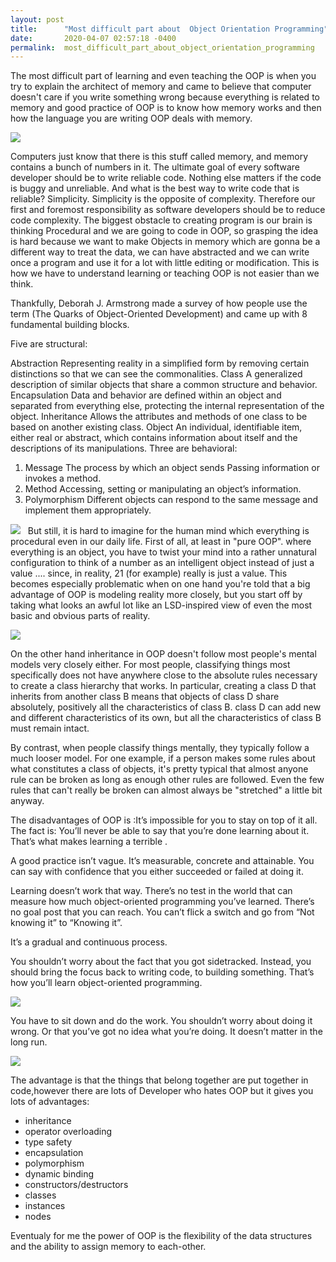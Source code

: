 ```yaml
---
layout: post
title:      "Most difficult part about  Object Orientation Programming"
date:       2020-04-07 02:57:18 -0400
permalink:  most_difficult_part_about_object_orientation_programming
---
```


The most difficult part of learning and even teaching the OOP is when you try to explain the architect of memory and came to believe that computer doesn't care if you write something wrong because everything is related to memory and good practice of OOP is to know how memory works and then how the language you are writing OOP deals with memory. 

![](https://miro.medium.com/max/1400/1*puhZOwtOxzGFPZUTvuWejQ.jpeg)
 
Computers just know that there is this stuff called memory, and memory contains a bunch of numbers in it.
The ultimate goal of every software developer should be to write reliable code. Nothing else matters if the code is buggy and unreliable. And what is the best way to write code that is reliable? Simplicity. Simplicity is the opposite of complexity. Therefore our first and foremost responsibility as software developers should be to reduce code complexity.
The biggest obstacle to creating program is our brain is thinking Procedural and we are going to code in OOP, so grasping the idea is hard because we want to make Objects in memory which are gonna be a different way to treat the data, we can have abstracted and we can write once a program and use it for a lot with little editing or modification. This is how we have to understand learning or teaching OOP is not easier than we think. 

Thankfully, Deborah J. Armstrong made a survey of how people use the term (The Quarks of Object-Oriented Development) and came up with 8 fundamental building blocks.

Five are structural:

Abstraction Representing reality in a simplified form by removing certain distinctions so that we can see the commonalities.
Class A generalized description of similar objects that share a common structure and behavior.
Encapsulation Data and behavior are defined within an object and separated from everything else, protecting the internal representation of the object.
Inheritance Allows the attributes and methods of one class to be based on another existing class.
Object An individual, identifiable item, either real or abstract, which contains information about itself and the descriptions of its manipulations.
Three are behavioral:

1. Message The process by which an object sends Passing information or invokes a method.
2. Method Accessing, setting or manipulating an object’s information.
3. Polymorphism Different objects can respond to the same message and implement them appropriately.

![](https://i.ytimg.com/vi/NUl8lcbeN2Y/maxresdefault.jpg)
 
But still, it is hard to imagine for the human mind which everything is procedural even in our daily life. First of all, at least in "pure OOP". where everything is an object, you have to twist your mind into a rather unnatural configuration to think of a number as an intelligent object instead of just a value .... since, in reality, 21 (for example) really is just a value. This becomes especially problematic when on one hand you're told that a big advantage of OOP is modeling reality more closely, but you start off by taking what looks an awful lot like an LSD-inspired view of even the most basic and obvious parts of reality.
 
 ![](https://beginnersbook.com/wp-content/uploads/2013/04/OOPs-Concepts-Message-Passing.jpg)
 
On the other hand inheritance in OOP doesn't follow most people's mental models very closely either. For most people, classifying things most specifically does not have anywhere close to the absolute rules necessary to create a class hierarchy that works. In particular, creating a class D that inherits from another class B means that objects of class D share absolutely, positively all the characteristics of class B. class D can add new and different characteristics of its own, but all the characteristics of class B must remain intact.

By contrast, when people classify things mentally, they typically follow a much looser model. For one example, if a person makes some rules about what constitutes a class of objects, it's pretty typical that almost anyone rule can be broken as long as enough other rules are followed. Even the few rules that can't really be broken can almost always be "stretched" a little bit anyway.   
                   
 The disadvantages of OOP is :It’s impossible for you to stay on top of it all. The fact is: You’ll never be able to say that you’re done learning about it. That’s what makes learning a terrible .

A good practice isn’t vague. It’s measurable, concrete and attainable. You can say with confidence that you either succeeded or failed at doing it.

Learning doesn’t work that way. There’s no test in the world that can measure how much object-oriented programming you’ve learned. There’s no goal post that you can reach. You can’t flick a switch and go from “Not knowing it” to “Knowing it”.

It’s a gradual and continuous process.

You shouldn’t worry about the fact that you got sidetracked. Instead, you should bring the focus back to writing code, to building something. That’s how you’ll learn object-oriented programming.

![](https://files.realpython.com/media/Object-Oriented-Programming-OOP-in-Python-3_Watermarked.0d29780806d5.jpg)

You have to sit down and do the work. You shouldn’t worry about doing it wrong. Or that you’ve got no idea what you’re doing. It doesn’t matter in the long run.
 
 ![](https://cdn.educba.com/academy/wp-content/uploads/2019/02/Advantages-of-OOP.jpg)
 
The advantage is that the things that belong together are put together in code,however there are lots of Developer who hates OOP but it gives you lots of advantages: 
 
* inheritance
* operator overloading
* type safety
* encapsulation
* polymorphism
* dynamic binding
* constructors/destructors
* classes
* instances
* nodes

Eventualy for me the power of OOP is the flexibility of the data structures and the ability to assign memory to each-other.


